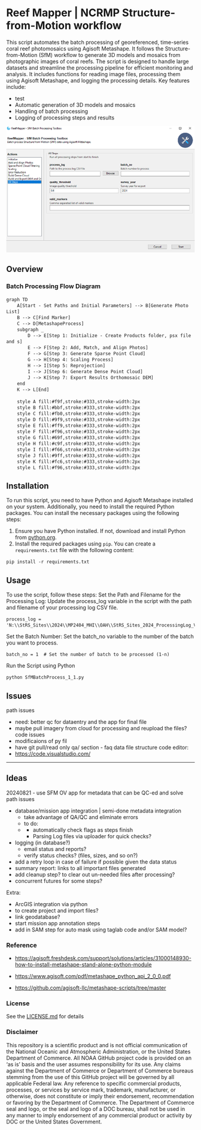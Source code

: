 # Reef Mapper | NCRMP Structure-from-Motion workflow
This script automates the batch processing of georeferenced, time-series coral reef photomosaics using Agisoft Metashape. It follows the Structure-from-Motion (SfM) workflow to generate 3D models and mosaics from photographic images of coral reefs. The script is designed to handle large datasets and streamline the processing pipeline for efficient monitoring and analysis. It includes functions for reading image files, processing them using Agisoft Metashape, and logging the processing details. Key features include:
- test
- Automatic generation of 3D models and mosaics
- Handling of batch processing
- Logging of processing steps and results

<img src="./docs/s01.png" />

## Overview

### Batch Processing Flow Diagram
```mermaid
graph TD
    A[Start - Set Paths and Initial Parameters] --> B[Generate Photo List]
    B --> C[Find Marker]
    C --> D[MetashapeProcess]
    subgraph _
        D --> E[Step 1: Initialize - Create Products folder, psx file and s]
        E --> F[Step 2: Add, Match, and Align Photos]
        F --> G[Step 3: Generate Sparse Point Cloud]
        G --> H[Step 4: Scaling Process]
        H --> I[Step 5: Reprojection]
        I --> J[Step 6: Generate Dense Point Cloud]
        J --> K[Step 7: Export Results Orthomosaic DEM]
    end
    K --> L[End]

    style A fill:#f9f,stroke:#333,stroke-width:2px
    style B fill:#bbf,stroke:#333,stroke-width:2px
    style C fill:#fb0,stroke:#333,stroke-width:2px
    style D fill:#9f9,stroke:#333,stroke-width:2px
    style E fill:#ff9,stroke:#333,stroke-width:2px
    style F fill:#f96,stroke:#333,stroke-width:2px
    style G fill:#69f,stroke:#333,stroke-width:2px
    style H fill:#c9f,stroke:#333,stroke-width:2px
    style I fill:#f66,stroke:#333,stroke-width:2px
    style J fill:#9ff,stroke:#333,stroke-width:2px
    style K fill:#fc6,stroke:#333,stroke-width:2px
    style L fill:#f96,stroke:#333,stroke-width:2px

```
## Installation
To run this script, you need to have Python and Agisoft Metashape installed on your system. Additionally, you need to install the required Python packages. You can install the necessary packages using the following steps:
1. Ensure you have Python installed. If not, download and install Python from [python.org](https://www.python.org/).
2. Install the required packages using `pip`. You can create a `requirements.txt` file with the following content:
```
pip install -r requirements.txt
```
## Usage
To use the script, follow these steps:
Set the Path and Filename for the Processing Log: Update the process_log variable in the script with the path and filename of your processing log CSV file.
```
process_log = 'N:\\StRS_Sites\\2024\\MP2404_MHI\\OAH\\StRS_Sites_2024_ProcessingLog_V1.csv'
```
Set the Batch Number: Set the batch_no variable to the number of the batch you want to process.
```
batch_no = 1  # Set the number of batch to be processed (1-n)
```
Run the Script using Python
```
python SfMBatchProcess_1_1.py
```
## Issues
path issues
- need: better qc for dataentry and the app for final file
- maybe pull imagery from cloud for processing and reupload the files?
code issues
- modificaions of py fil
- have git pull/read only
qa/ section - faq 
data file structure 
code editor: 
- https://code.visualstudio.com/
****
## Ideas 

20240821 - use SFM OV app for metadata that can be QC-ed and solve path issues

- database/mission app integration | semi-done metadata integration 
    - take advantage of QA/QC and eliminate errors
     - to do:
     - - automatically check flags as steps finish
       - Parsing Log files via uploader for quick checks?
- logging (in database?)
    - email status and reports?
    - verify status checks? (files, sizes, and so on?)
- add a retry loop in case of failure if possible given the data status
- summary report: links to all important files generated
- add cleanup step? to clear out un-needed files after processing?
- concurrent futures for some steps?

Extra:
- ArcGIS integration via python
 - to create project and import files?
 - link geodatabase?
 - start mission app annotation steps
- add in SAM step for auto mask using taglab code and/or SAM model?
  
### Reference 
- https://agisoft.freshdesk.com/support/solutions/articles/31000148930-how-to-install-metashape-stand-alone-python-module
- https://www.agisoft.com/pdf/metashape_python_api_2_0_0.pdf

- https://github.com/agisoft-llc/metashape-scripts/tree/master

### License
See the [LICENSE.md](./LICENSE.md) for details

### Disclaimer
This repository is a scientific product and is not official communication of the National Oceanic and Atmospheric Administration, or the United States Department of Commerce. All NOAA GitHub project code is provided on an ‘as is’ basis and the user assumes responsibility for its use. Any claims against the Department of Commerce or Department of Commerce bureaus stemming from the use of this GitHub project will be governed by all applicable Federal law. Any reference to specific commercial products, processes, or services by service mark, trademark, manufacturer, or otherwise, does not constitute or imply their endorsement, recommendation or favoring by the Department of Commerce. The Department of Commerce seal and logo, or the seal and logo of a DOC bureau, shall not be used in any manner to imply endorsement of any commercial product or activity by DOC or the United States Government.

